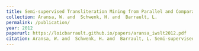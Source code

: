 ```yaml
---
title: Semi-supervised Transliteration Mining from Parallel and Comparable Corpora
collection: Aransa, W. and  Schwenk, H. and  Barrault, L.
permalink: /publication/
year: 2012
paperurl: https://loicbarrault.github.io/papers/aransa_iwslt2012.pdf
citation: Aransa, W. and  Schwenk, H. and  Barrault, L. Semi-supervised Transliteration Mining from Parallel and Comparable Corpora, <i> IWSLT </i>, 2012
---
```

